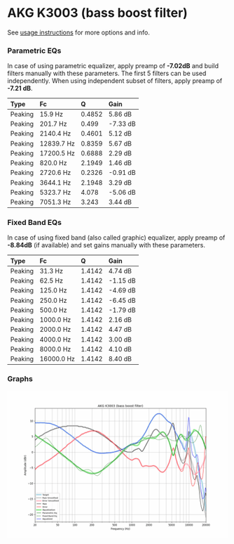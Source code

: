 # AKG K3003 (bass boost filter)
See [usage instructions](https://github.com/jaakkopasanen/AutoEq#usage) for more options and info.

### Parametric EQs
In case of using parametric equalizer, apply preamp of **-7.02dB** and build filters manually
with these parameters. The first 5 filters can be used independently.
When using independent subset of filters, apply preamp of **-7.21 dB**.

| Type    | Fc         |      Q | Gain     |
|:--------|:-----------|:-------|:---------|
| Peaking | 15.9 Hz    | 0.4852 | 5.86 dB  |
| Peaking | 201.7 Hz   | 0.499  | -7.33 dB |
| Peaking | 2140.4 Hz  | 0.4601 | 5.12 dB  |
| Peaking | 12839.7 Hz | 0.8359 | 5.67 dB  |
| Peaking | 17200.5 Hz | 0.6888 | 2.29 dB  |
| Peaking | 820.0 Hz   | 2.1949 | 1.46 dB  |
| Peaking | 2720.6 Hz  | 0.2326 | -0.91 dB |
| Peaking | 3644.1 Hz  | 2.1948 | 3.29 dB  |
| Peaking | 5323.7 Hz  | 4.078  | -5.06 dB |
| Peaking | 7051.3 Hz  | 3.243  | 3.44 dB  |

### Fixed Band EQs
In case of using fixed band (also called graphic) equalizer, apply preamp of **-8.84dB**
(if available) and set gains manually with these parameters.

| Type    | Fc         |      Q | Gain     |
|:--------|:-----------|:-------|:---------|
| Peaking | 31.3 Hz    | 1.4142 | 4.74 dB  |
| Peaking | 62.5 Hz    | 1.4142 | -1.15 dB |
| Peaking | 125.0 Hz   | 1.4142 | -4.69 dB |
| Peaking | 250.0 Hz   | 1.4142 | -6.45 dB |
| Peaking | 500.0 Hz   | 1.4142 | -1.79 dB |
| Peaking | 1000.0 Hz  | 1.4142 | 2.16 dB  |
| Peaking | 2000.0 Hz  | 1.4142 | 4.47 dB  |
| Peaking | 4000.0 Hz  | 1.4142 | 3.00 dB  |
| Peaking | 8000.0 Hz  | 1.4142 | 4.10 dB  |
| Peaking | 16000.0 Hz | 1.4142 | 8.40 dB  |

### Graphs
![](./AKG%20K3003%20(bass%20boost%20filter).png)